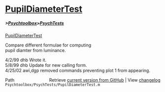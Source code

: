 # [PupilDiameterTest](PupilDiameterTest)
##### >[Psychtoolbox](Psychtoolbox)>[PsychTests](PsychTests)

[PupilDiameterTest](PupilDiameterTest)  
  
Compare different formulae for computing  
pupil diamter from luminance.  
  
4/2/99  dhb  Wrote it.  
5/8/99  dhb  Update for new calling form.  
4/25/02 awi,dgp  removed commands preventing plot 1 from appearing.    




<div class="code_header" style="text-align:right;">
  <span style="float:left;">Path&nbsp;&nbsp;</span> <span class="counter">Retrieve <a href=
  "https://raw.github.com/Psychtoolbox-3/Psychtoolbox-3/beta/Psychtoolbox/PsychTests/PupilDiameterTest.m">current version from GitHub</a> | View <a href=
  "https://github.com/Psychtoolbox-3/Psychtoolbox-3/commits/beta/Psychtoolbox/PsychTests/PupilDiameterTest.m">changelog</a></span>
</div>
<div class="code">
  <code>Psychtoolbox/PsychTests/PupilDiameterTest.m</code>
</div>

